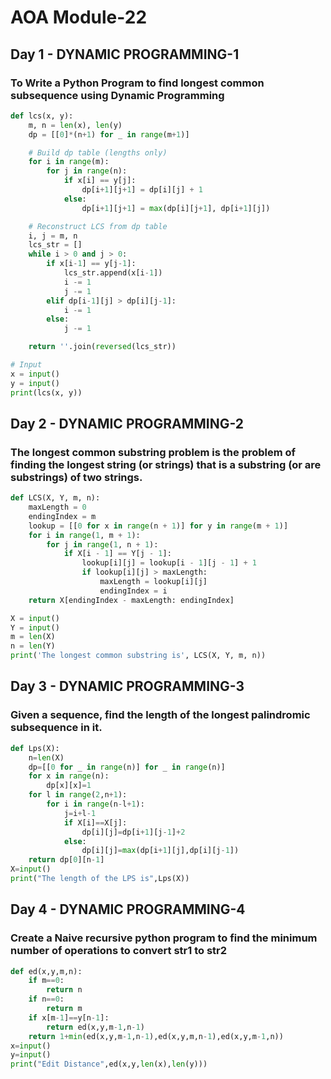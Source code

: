 # AOA Module-22
## Day 1 - DYNAMIC PROGRAMMING-1
### To Write a Python Program to find longest common subsequence using Dynamic Programming

```py
def lcs(x, y):
    m, n = len(x), len(y)
    dp = [[0]*(n+1) for _ in range(m+1)]

    # Build dp table (lengths only)
    for i in range(m): 
        for j in range(n):
            if x[i] == y[j]:
                dp[i+1][j+1] = dp[i][j] + 1
            else:
                dp[i+1][j+1] = max(dp[i][j+1], dp[i+1][j])

    # Reconstruct LCS from dp table
    i, j = m, n
    lcs_str = []
    while i > 0 and j > 0:
        if x[i-1] == y[j-1]:
            lcs_str.append(x[i-1])
            i -= 1
            j -= 1
        elif dp[i-1][j] > dp[i][j-1]:
            i -= 1
        else:
            j -= 1

    return ''.join(reversed(lcs_str))

# Input
x = input()
y = input()
print(lcs(x, y))

```
## Day 2 - DYNAMIC PROGRAMMING-2
### The longest common substring problem is the problem of finding the longest string (or strings) that is a substring (or are substrings) of two strings.
```py
def LCS(X, Y, m, n):
    maxLength = 0
    endingIndex = m
    lookup = [[0 for x in range(n + 1)] for y in range(m + 1)]
    for i in range(1, m + 1):
        for j in range(1, n + 1):
            if X[i - 1] == Y[j - 1]:
                lookup[i][j] = lookup[i - 1][j - 1] + 1
                if lookup[i][j] > maxLength:
                    maxLength = lookup[i][j]
                    endingIndex = i
    return X[endingIndex - maxLength: endingIndex]

X = input()
Y = input()
m = len(X)
n = len(Y)
print('The longest common substring is', LCS(X, Y, m, n))
```
## Day 3 - DYNAMIC PROGRAMMING-3
### Given a sequence, find the length of the longest palindromic subsequence in it.
```py
def Lps(X):
    n=len(X)
    dp=[[0 for _ in range(n)] for _ in range(n)]
    for x in range(n):
        dp[x][x]=1
    for l in range(2,n+1):
        for i in range(n-l+1):
            j=i+l-1
            if X[i]==X[j]:
                dp[i][j]=dp[i+1][j-1]+2
            else:
                dp[i][j]=max(dp[i+1][j],dp[i][j-1])
    return dp[0][n-1]
X=input()
print("The length of the LPS is",Lps(X))
```
## Day 4 - DYNAMIC PROGRAMMING-4
### Create a Naive recursive python program to find the minimum number of operations to convert str1 to str2
```py
def ed(x,y,m,n):
    if m==0:
        return n
    if n==0:
        return m
    if x[m-1]==y[n-1]:
        return ed(x,y,m-1,n-1)
    return 1+min(ed(x,y,m-1,n-1),ed(x,y,m,n-1),ed(x,y,m-1,n))
x=input()
y=input()
print("Edit Distance",ed(x,y,len(x),len(y)))
```
